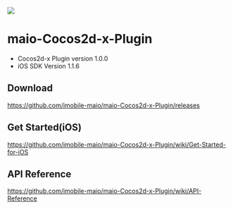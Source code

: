 ![](https://github.com/imobile-maio/maio-iOS-SDK/blob/wiki/doc/images/logo.png)

# maio-Cocos2d-x-Plugin

* Cocos2d-x Plugin version 1.0.0
* iOS SDK Version 1.1.6

## Download
https://github.com/imobile-maio/maio-Cocos2d-x-Plugin/releases
## Get Started(iOS)
https://github.com/imobile-maio/maio-Cocos2d-x-Plugin/wiki/Get-Started-for-iOS
## API Reference
https://github.com/imobile-maio/maio-Cocos2d-x-Plugin/wiki/API-Reference
